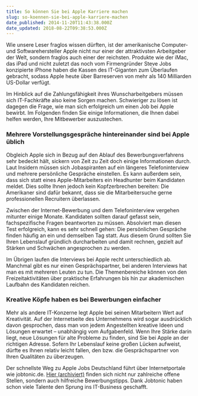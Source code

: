```yaml
---
title: So können Sie bei Apple Karriere machen
slug: so-koennen-sie-bei-apple-karriere-machen
date_published: 2014-11-20T11:43:38.000Z
date_updated: 2018-08-22T09:38:53.000Z
---
```


Wie unsere Leser fraglos wissen dürften, ist der amerikanische Computer- und Softwarehersteller Apple nicht nur einer der attraktivsten Arbeitgeber der Welt, sondern fraglos auch einer der reichsten. Produkte wie der iMac, das iPad und nicht zuletzt das noch vom Firmengründer Steve Jobs konzipierte iPhone haben die Kassen des IT-Giganten zum Überlaufen gebracht, sodass Apple heute über Barreserven von mehr als 140 Milliarden US-Dollar verfügt.

Im Hinblick auf die Zahlungsfähigkeit ihres Wunscharbeitgebers müssen sich IT-Fachkräfte also keine Sorgen machen. Schwieriger zu lösen ist dagegen die Frage, wie man sich erfolgreich um einen Job bei Apple bewirbt. Im Folgenden finden Sie einige Informationen, die Ihnen dabei helfen werden, Ihre Mitbewerber auszustechen.

### Mehrere Vorstellungsgespräche hintereinander sind bei Apple üblich

Obgleich Apple sich in Bezug auf den Ablauf des Bewerbungsverfahrens sehr bedeckt hält, sickern von Zeit zu Zeit doch einige Informationen durch. Laut Insidern müssen sich Jobaspiranten auf ein längeres Telefoninterview und mehrere persönliche Gespräche einstellen. Es kann außerdem sein, dass sich statt eines Apple-Mitarbeiters ein Headhunter beim Kandidaten meldet. Dies sollte Ihnen jedoch kein Kopfzerbrechen bereiten: Die Amerikaner sind dafür bekannt, dass sie die Mitarbeitersuche gerne professionellen Recruitern überlassen.

Zwischen der Internet-Bewerbung und dem Telefoninterview vergehen mitunter einige Monate. Kandidaten sollten darauf gefasst sein, fachspezifische Fragen beantworten zu müssen. Absolviert man diesen Test erfolgreich, kann es sehr schnell gehen: Die persönlichen Gespräche finden häufig an ein und demselben Tag statt. Aus diesem Grund sollten Sie Ihren Lebenslauf gründlich durcharbeiten und damit rechnen, gezielt auf Stärken und Schwächen angesprochen zu werden.

Im Übrigen laufen die Interviews bei Apple recht unterschiedlich ab. Manchmal gibt es nur einen Gesprächspartner, bei anderen Interviews hat man es mit mehreren Leuten zu tun. Die Themenbereiche können von den Freizeitaktivitäten über praktische Erfahrungen bis hin zur akademischen Laufbahn des Kandidaten reichen.

### Kreative Köpfe haben es bei Bewerbungen einfacher

Mehr als andere IT-Konzerne legt Apple bei seinen Mitarbeitern Wert auf Kreativität. Auf der Internetseite des Unternehmens wird sogar ausdrücklich davon gesprochen, dass man von jedem Angestellten kreative Ideen und Lösungen erwartet – unabhängig vom Aufgabenfeld. Wenn Ihre Stärke darin liegt, neue Lösungen für alte Probleme zu finden, sind Sie bei Apple an der richtigen Adresse. Sofern Ihr Lebenslauf keine großen Lücken aufweist, dürfte es Ihnen relativ leicht fallen, den bzw. die Gesprächspartner von Ihren Qualitäten zu überzeugen.

Der schnellste Weg zu Apple Jobs Deutschland führt über Internetportale wie jobtonic.de. [Hier (archiviert)](http://web.archive.org/web/20131106024821/http://de.jobtonic.de:80/) finden sich nicht nur zahlreiche offene Stellen, sondern auch hilfreiche Bewerbungstipps. Dank Jobtonic haben schon viele Talente den Sprung ins IT-Business geschafft.
